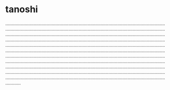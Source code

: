 # tanoshi
................................................................................................................................................................................................................................................................................................................................................................................................................................................................................................................................................................................................................................................................................................................................................................................................................................................................................................................................................................................................................................................................................................................................................................................................................................................................................................................................................................................................................................